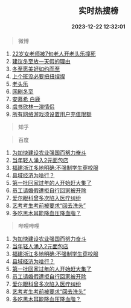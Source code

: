 <div align="center"><h2>实时热搜榜</h2><h4>2023-12-22 12:32:01</h4></div>

> 微博  

1. [22岁女老师被7旬老人开老头乐撞死](https://s.weibo.com/weibo?q=%2322%E5%B2%81%E5%A5%B3%E8%80%81%E5%B8%88%E8%A2%AB7%E6%97%AC%E8%80%81%E4%BA%BA%E5%BC%80%E8%80%81%E5%A4%B4%E4%B9%90%E6%92%9E%E6%AD%BB%23&t=31&band_rank=1&Refer=top)<br />
2. [建议冬至放一天假的理由](https://s.weibo.com/weibo?q=%E5%BB%BA%E8%AE%AE%E5%86%AC%E8%87%B3%E6%94%BE%E4%B8%80%E5%A4%A9%E5%81%87%E7%9A%84%E7%90%86%E7%94%B1&t=31&band_rank=2&Refer=top)<br />
3. [冬至愿美好如约而至](https://s.weibo.com/weibo?q=%23%E5%86%AC%E8%87%B3%E6%84%BF%E7%BE%8E%E5%A5%BD%E5%A6%82%E7%BA%A6%E8%80%8C%E8%87%B3%23&t=31&band_rank=3&Refer=top)<br />
4. [上个班没必要扭扭捏捏](https://s.weibo.com/weibo?q=%E4%B8%8A%E4%B8%AA%E7%8F%AD%E6%B2%A1%E5%BF%85%E8%A6%81%E6%89%AD%E6%89%AD%E6%8D%8F%E6%8D%8F&t=31&band_rank=4&Refer=top)<br />
5. [老头乐](https://s.weibo.com/weibo?q=%E8%80%81%E5%A4%B4%E4%B9%90&t=31&band_rank=5&Refer=top)<br />
6. [网剧冬至](https://s.weibo.com/weibo?q=%E7%BD%91%E5%89%A7%E5%86%AC%E8%87%B3&t=31&band_rank=6&Refer=top)<br />
7. [安慕希 白鹿](https://s.weibo.com/weibo?q=%E5%AE%89%E6%85%95%E5%B8%8C%20%E7%99%BD%E9%B9%BF&t=31&band_rank=7&Refer=top)<br />
8. [虞书欣林一演情侣](https://s.weibo.com/weibo?q=%23%E8%99%9E%E4%B9%A6%E6%AC%A3%E6%9E%97%E4%B8%80%E6%BC%94%E6%83%85%E4%BE%A3%23&t=31&band_rank=8&Refer=top)<br />
9. [所有网络游戏须设置用户充值限额](https://s.weibo.com/weibo?q=%23%E6%89%80%E6%9C%89%E7%BD%91%E7%BB%9C%E6%B8%B8%E6%88%8F%E9%A1%BB%E8%AE%BE%E7%BD%AE%E7%94%A8%E6%88%B7%E5%85%85%E5%80%BC%E9%99%90%E9%A2%9D%23&t=31&band_rank=9&Refer=top)<br />

> 知乎  


> 百度  

1. [为加快建设农业强国而努力奋斗](https://www.baidu.com/s?wd=%E4%B8%BA%E5%8A%A0%E5%BF%AB%E5%BB%BA%E8%AE%BE%E5%86%9C%E4%B8%9A%E5%BC%BA%E5%9B%BD%E8%80%8C%E5%8A%AA%E5%8A%9B%E5%A5%8B%E6%96%97&sa=fyb_news&rsv_dl=fyb_news)<br />
2. [当年轻人涌入2元面包店](https://www.baidu.com/s?wd=%E5%BD%93%E5%B9%B4%E8%BD%BB%E4%BA%BA%E6%B6%8C%E5%85%A52%E5%85%83%E9%9D%A2%E5%8C%85%E5%BA%97&sa=fyb_news&rsv_dl=fyb_news)<br />
3. [福建浙江多地明确:不强制学生穿校服](https://www.baidu.com/s?wd=%E7%A6%8F%E5%BB%BA%E6%B5%99%E6%B1%9F%E5%A4%9A%E5%9C%B0%E6%98%8E%E7%A1%AE%3A%E4%B8%8D%E5%BC%BA%E5%88%B6%E5%AD%A6%E7%94%9F%E7%A9%BF%E6%A0%A1%E6%9C%8D&sa=fyb_news&rsv_dl=fyb_news)<br />
4. [县域经济为啥行？](https://www.baidu.com/s?wd=%E5%8E%BF%E5%9F%9F%E7%BB%8F%E6%B5%8E%E4%B8%BA%E5%95%A5%E8%A1%8C%EF%BC%9F&sa=fyb_news&rsv_dl=fyb_news)<br />
5. [第一批回家过年的人开始赶大集了](https://www.baidu.com/s?wd=%E7%AC%AC%E4%B8%80%E6%89%B9%E5%9B%9E%E5%AE%B6%E8%BF%87%E5%B9%B4%E7%9A%84%E4%BA%BA%E5%BC%80%E5%A7%8B%E8%B5%B6%E5%A4%A7%E9%9B%86%E4%BA%86&sa=fyb_news&rsv_dl=fyb_news)<br />
6. [员工请婚假遭拒自行回家被开除](https://www.baidu.com/s?wd=%E5%91%98%E5%B7%A5%E8%AF%B7%E5%A9%9A%E5%81%87%E9%81%AD%E6%8B%92%E8%87%AA%E8%A1%8C%E5%9B%9E%E5%AE%B6%E8%A2%AB%E5%BC%80%E9%99%A4&sa=fyb_news&rsv_dl=fyb_news)<br />
7. [爱尔眼科曾多次陷入医疗纠纷](https://www.baidu.com/s?wd=%E7%88%B1%E5%B0%94%E7%9C%BC%E7%A7%91%E6%9B%BE%E5%A4%9A%E6%AC%A1%E9%99%B7%E5%85%A5%E5%8C%BB%E7%96%97%E7%BA%A0%E7%BA%B7&sa=fyb_news&rsv_dl=fyb_news)<br />
8. [艺考考生考前被要求“回去洗头”](https://www.baidu.com/s?wd=%E8%89%BA%E8%80%83%E8%80%83%E7%94%9F%E8%80%83%E5%89%8D%E8%A2%AB%E8%A6%81%E6%B1%82%E2%80%9C%E5%9B%9E%E5%8E%BB%E6%B4%97%E5%A4%B4%E2%80%9D&sa=fyb_news&rsv_dl=fyb_news)<br />
9. [多吃黑木耳能降血压降血脂？](https://www.baidu.com/s?wd=%E5%A4%9A%E5%90%83%E9%BB%91%E6%9C%A8%E8%80%B3%E8%83%BD%E9%99%8D%E8%A1%80%E5%8E%8B%E9%99%8D%E8%A1%80%E8%84%82%EF%BC%9F&sa=fyb_news&rsv_dl=fyb_news)<br />

> 哔哩哔哩  

1. [为加快建设农业强国而努力奋斗](https://www.baidu.com/s?wd=%E4%B8%BA%E5%8A%A0%E5%BF%AB%E5%BB%BA%E8%AE%BE%E5%86%9C%E4%B8%9A%E5%BC%BA%E5%9B%BD%E8%80%8C%E5%8A%AA%E5%8A%9B%E5%A5%8B%E6%96%97&sa=fyb_news&rsv_dl=fyb_news)<br />
2. [当年轻人涌入2元面包店](https://www.baidu.com/s?wd=%E5%BD%93%E5%B9%B4%E8%BD%BB%E4%BA%BA%E6%B6%8C%E5%85%A52%E5%85%83%E9%9D%A2%E5%8C%85%E5%BA%97&sa=fyb_news&rsv_dl=fyb_news)<br />
3. [福建浙江多地明确:不强制学生穿校服](https://www.baidu.com/s?wd=%E7%A6%8F%E5%BB%BA%E6%B5%99%E6%B1%9F%E5%A4%9A%E5%9C%B0%E6%98%8E%E7%A1%AE%3A%E4%B8%8D%E5%BC%BA%E5%88%B6%E5%AD%A6%E7%94%9F%E7%A9%BF%E6%A0%A1%E6%9C%8D&sa=fyb_news&rsv_dl=fyb_news)<br />
4. [县域经济为啥行？](https://www.baidu.com/s?wd=%E5%8E%BF%E5%9F%9F%E7%BB%8F%E6%B5%8E%E4%B8%BA%E5%95%A5%E8%A1%8C%EF%BC%9F&sa=fyb_news&rsv_dl=fyb_news)<br />
5. [第一批回家过年的人开始赶大集了](https://www.baidu.com/s?wd=%E7%AC%AC%E4%B8%80%E6%89%B9%E5%9B%9E%E5%AE%B6%E8%BF%87%E5%B9%B4%E7%9A%84%E4%BA%BA%E5%BC%80%E5%A7%8B%E8%B5%B6%E5%A4%A7%E9%9B%86%E4%BA%86&sa=fyb_news&rsv_dl=fyb_news)<br />
6. [员工请婚假遭拒自行回家被开除](https://www.baidu.com/s?wd=%E5%91%98%E5%B7%A5%E8%AF%B7%E5%A9%9A%E5%81%87%E9%81%AD%E6%8B%92%E8%87%AA%E8%A1%8C%E5%9B%9E%E5%AE%B6%E8%A2%AB%E5%BC%80%E9%99%A4&sa=fyb_news&rsv_dl=fyb_news)<br />
7. [爱尔眼科曾多次陷入医疗纠纷](https://www.baidu.com/s?wd=%E7%88%B1%E5%B0%94%E7%9C%BC%E7%A7%91%E6%9B%BE%E5%A4%9A%E6%AC%A1%E9%99%B7%E5%85%A5%E5%8C%BB%E7%96%97%E7%BA%A0%E7%BA%B7&sa=fyb_news&rsv_dl=fyb_news)<br />
8. [艺考考生考前被要求“回去洗头”](https://www.baidu.com/s?wd=%E8%89%BA%E8%80%83%E8%80%83%E7%94%9F%E8%80%83%E5%89%8D%E8%A2%AB%E8%A6%81%E6%B1%82%E2%80%9C%E5%9B%9E%E5%8E%BB%E6%B4%97%E5%A4%B4%E2%80%9D&sa=fyb_news&rsv_dl=fyb_news)<br />
9. [多吃黑木耳能降血压降血脂？](https://www.baidu.com/s?wd=%E5%A4%9A%E5%90%83%E9%BB%91%E6%9C%A8%E8%80%B3%E8%83%BD%E9%99%8D%E8%A1%80%E5%8E%8B%E9%99%8D%E8%A1%80%E8%84%82%EF%BC%9F&sa=fyb_news&rsv_dl=fyb_news)<br />
